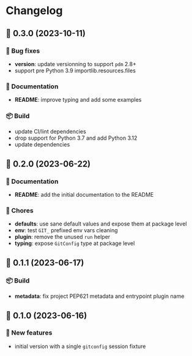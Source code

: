 # Changelog

## 🚀 0.3.0 (2023-10-11)

### 🐛 Bug fixes

- **version**: update versionning to support `pdm` 2.8+
- support pre Python 3.9 importlib.resources.files

### 📖 Documentation

- **README**: improve typing and add some examples

### 📦 Build

- update CI/lint dependencies
- drop support for Python 3.7 and add Python 3.12
- update dependencies

## 🚀 0.2.0 (2023-06-22)

### 📖 Documentation

- **README**: add the initial documentation to the README

### 🧹 Chores

- **defaults**: use sane default values and expose them at package level
- **env**: test `GIT_` prefixed env vars cleaning
- **plugin**: remove the unused `run` helper
- **typing**: expose `GitConfig` type at package level

## 🚀 0.1.1 (2023-06-17)

### 📦 Build

- **metadata**: fix project PEP621 metadata and entrypoint plugin name

## 🚀 0.1.0 (2023-06-16)

### 💫 New features

- initial version with a single `gitconfig` session fixture
